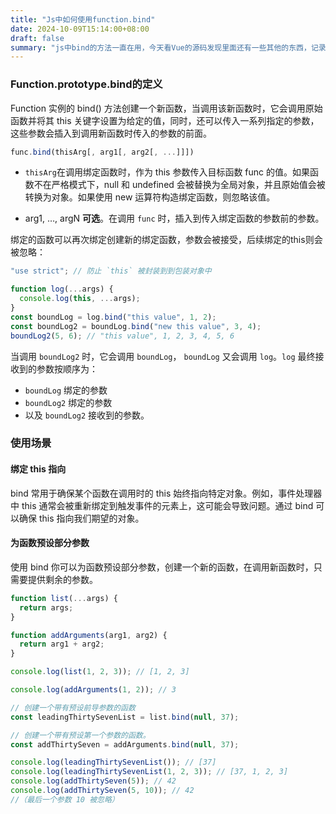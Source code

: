 ```yaml
---
title: "Js中如何使用function.bind"
date: 2024-10-09T15:14:00+08:00
draft: false
summary: "js中bind的方法一直在用，今天看Vue的源码发现里面还有一些其他的东西，记录一下巩固，不然每次都查MDN很不方便，希望这次能记到脑筋里"
---
```


### Function.prototype.bind的定义
Function 实例的 bind() 方法创建一个新函数，当调用该新函数时，它会调用原始函数并将其 this 关键字设置为给定的值，同时，还可以传入一系列指定的参数，这些参数会插入到调用新函数时传入的参数的前面。
```javascript
func.bind(thisArg[, arg1[, arg2[, ...]]])
```

- `thisArg`在调用绑定函数时，作为 this 参数传入目标函数 func 的值。如果函数不在严格模式下，null 和 undefined 会被替换为全局对象，并且原始值会被转换为对象。如果使用 new 运算符构造绑定函数，则忽略该值。

- arg1, …, argN **可选**。在调用 `func` 时，插入到传入绑定函数的参数前的参数。

绑定的函数可以再次绑定创建新的绑定函数，参数会被接受，后续绑定的this则会被忽略：
```javascript
"use strict"; // 防止 `this` 被封装到到包装对象中

function log(...args) {
  console.log(this, ...args);
}
const boundLog = log.bind("this value", 1, 2);
const boundLog2 = boundLog.bind("new this value", 3, 4);
boundLog2(5, 6); // "this value", 1, 2, 3, 4, 5, 6
```

当调用 `boundLog2` 时，它会调用 `boundLog`， `boundLog` 又会调用 `log`。`log` 最终接收到的参数按顺序为：
- `boundLog` 绑定的参数
- `boundLog2` 绑定的参数
- 以及 `boundLog2` 接收到的参数。
### 使用场景
#### 绑定 this 指向

bind 常用于确保某个函数在调用时的 this 始终指向特定对象。例如，事件处理器中 this 通常会被重新绑定到触发事件的元素上，这可能会导致问题。通过 bind 可以确保 this 指向我们期望的对象。
#### 为函数预设部分参数
使用 bind 你可以为函数预设部分参数，创建一个新的函数，在调用新函数时，只需要提供剩余的参数。
```javascript
function list(...args) {
  return args;
}

function addArguments(arg1, arg2) {
  return arg1 + arg2;
}

console.log(list(1, 2, 3)); // [1, 2, 3]

console.log(addArguments(1, 2)); // 3

// 创建一个带有预设前导参数的函数
const leadingThirtySevenList = list.bind(null, 37);

// 创建一个带有预设第一个参数的函数。
const addThirtySeven = addArguments.bind(null, 37);

console.log(leadingThirtySevenList()); // [37]
console.log(leadingThirtySevenList(1, 2, 3)); // [37, 1, 2, 3]
console.log(addThirtySeven(5)); // 42
console.log(addThirtySeven(5, 10)); // 42
//（最后一个参数 10 被忽略）
```

